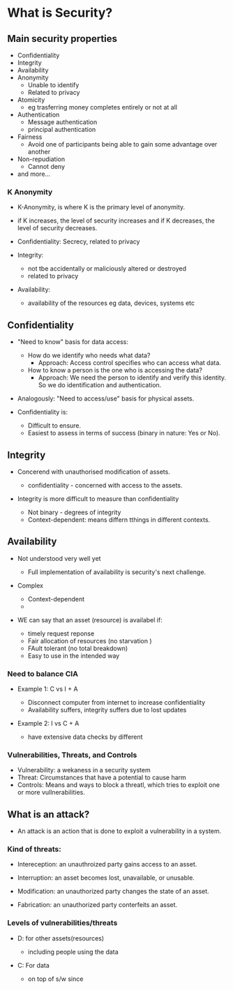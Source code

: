 # What is Security?

## Main security properties
- Confidentiality
- Integrity
- Availability
- Anonymity
    - Unable to identify
    - Related to privacy
- Atomicity
    - eg trasferring money completes entirely or not at all
- Authentication
    - Message authentication
    - principal authentication
- Fairness
    - Avoid one of participants being able to gain some advantage over another
- Non-repudiation
    - Cannot deny  
- and more... 


### K Anonymity
- K-Anonymity, is where K is the primary level of anonymity.
- if K increases, the level of security increases and if K decreases, the level of security decreases.




- Confidentiality: Secrecy, related to privacy

- Integrity: 
    - not tbe accidentally or maliciously altered or destroyed 
    - related to privacy

- Availability:
    - availability of the resources eg data, devices, systems etc









## Confidentiality 
- "Need to know" basis for data access:
    - How do we identify who needs what data?
        - Approach: Access control specifies who can access what data.
    - How to know a person is the one who is accessing the data?
        - Approach: We need the person to identify and verify this identity. So we do identification and authentication.

- Analogously: "Need to access/use" basis for physical assets.

- Confidentiality is:
    - Difficult to ensure.
    - Easiest to assess in terms of success (binary in nature: Yes or No).



## Integrity

- Concerend with unauthorised modification of assets.
    - confidentiality - concerned with access to the assets.

- Integrity is more difficult to measure than confidentiality 
    - Not binary - degrees of integrity 
    - Context-dependent: means differn tthings in different contexts. 


## Availability

- Not understood very well yet
    - Full implementation of availability is security's next challenge. 

- Complex 
    - Context-dependent
    - 


- WE can say that an asset (resource) is availabel if:
    - timely request reponse
    - Fair allocation of resources (no starvation )
    - FAult tolerant (no total breakdown)
    - Easy to use in the intended way

### Need to balance CIA

- Example 1: C vs I + A
    - Disconnect computer from internet to increase confidentiality
    - Availability suffers, integrity suffers due to lost updates

- Example 2: I vs C + A
    - have extensive data checks by different 


### Vulnerabilities, Threats, and Controls

- Vulnerability: a wekaness in a security system
- Threat: Circumstances that have a potential to cause harm
- Controls: Means and ways to block a threatl, which tries to exploit one or more vullnerabilities.




## What is an attack?

- An attack is an action that is done to exploit a vulnerability in a system.

### Kind of threats:

- Intereception: an unauthroized party gains access to an asset.

- Interruption: an asset becomes lost, unavailable, or unusable.

- Modification: an unauthorized party changes the state of an asset.

- Fabrication: an unauthorized party conterfeits an asset. 


### Levels of vulnerabilities/threats

- D: for other assets(resources)
    - including people using the data

- C: For data
    - on top of s/w since 